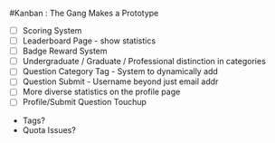 #Kanban : The Gang Makes a Prototype

- [ ] Scoring System 
- [ ] Leaderboard Page - show statistics
- [ ] Badge Reward System
- [ ] Undergraduate / Graduate / Professional distinction in categories
- [ ] Question Category Tag - System to dynamically add
- [ ] Question Submit - Username beyond just email addr
- [ ] More diverse statistics on the profile page
- [ ] Profile/Submit Question Touchup
- Tags?
- Quota Issues?